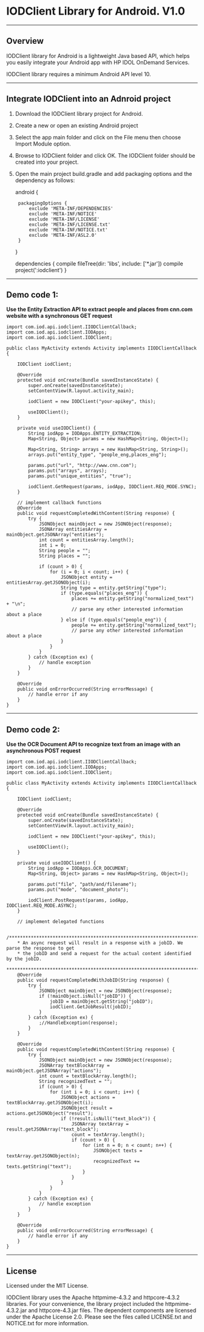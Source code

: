 # IODClient Library for Android. V1.0

----
## Overview
IODClient library for Android is a lightweight Java based API, which helps you easily integrate your Android app with HP IDOL OnDemand Services.

IODClient library requires a minimum Android API level 10.

----
## Integrate IODClient into an Adnroid project
1. Download the IODClient library project for Android. 
2. Create a new or open an existing Android project
3. Select the app main folder and click on the File menu then choose Import Module option.
4. Browse to IODClient folder and click OK. The IODClient folder should be created into your project.
5. Open the main project build.gradle and add packaging options and the dependency as follows:
    
    android {

        packagingOptions {
            exclude 'META-INF/DEPENDENCIES'
            exclude 'META-INF/NOTICE'
            exclude 'META-INF/LICENSE'
            exclude 'META-INF/LICENSE.txt'
            exclude 'META-INF/NOTICE.txt'
            exclude 'META-INF/ASL2.0'
        }
    
    }
    
    dependencies {
        compile fileTree(dir: 'libs', include: ['*.jar'])
        compile project(':iodclient')
    }

----

## Demo code 1: 

**Use the Entity Extraction API to extract people and places from cnn.com website with a synchronous GET request**

    import com.iod.api.iodclient.IIODClientCallback;
    import com.iod.api.iodclient.IODApps;
    import com.iod.api.iodclient.IODClient;
    
    public class MyActivity extends Activity implements IIODClientCallback {

        IODClient iodClient;
	
        @Override
        protected void onCreate(Bundle savedInstanceState) {
            super.onCreate(savedInstanceState);
            setContentView(R.layout.activity_main);
            
            iodClient = new IODClient("your-apikey", this);
            
            useIODClient();
        }

        private void useIODClient() {
            String iodApp = IODApps.ENTITY_EXTRACTION;
            Map<String, Object> params = new HashMap<String, Object>();
            
            Map<String, String> arrays = new HashMap<String, String>();
            arrays.put("entity_type", "people_eng,places_eng");

            params.put("url", "http://www.cnn.com");
            params.put("arrays", arrays);
            params.put("unique_entities", "true");

            iodClient.GetRequest(params, iodApp, IODClient.REQ_MODE.SYNC);
        }
        
        // implement callback functions
        @Override
        public void requestCompletedWithContent(String response) { 
            try {
                JSONObject mainObject = new JSONObject(response);
                JSONArray entitiesArray = mainObject.getJSONArray("entities");
                int count = entitiesArray.length();
                int i = 0;
                String people = "";
                String places = "";

                if (count > 0) {
                    for (i = 0; i < count; i++) {
                        JSONObject entity = entitiesArray.getJSONObject(i);
                        String type = entity.getString("type");
                        if (type.equals("places_eng")) {
                            places += entity.getString("normalized_text") + "\n";
                            // parse any other interested information about a place
                        } else if (type.equals("people_eng")) {
                            people += entity.getString("normalized_text");
                            // parse any other interested information about a place
                        }
                    }
                }
            } catch (Exception ex) { 
                // handle exception
            }	
        }
        
        @Override
        public void onErrorOccurred(String errorMessage) { 
            // handle error if any
        }
    }

----

## Demo code 2:
 
**Use the OCR Document API to recognize text from an image with an asynchronous POST request**

    import com.iod.api.iodclient.IIODClientCallback;
    import com.iod.api.iodclient.IODApps;
    import com.iod.api.iodclient.IODClient;
    
    public class MyActivity extends Activity implements IIODClientCallback {

        IODClient iodClient;
	
        @Override
        protected void onCreate(Bundle savedInstanceState) {
            super.onCreate(savedInstanceState);
            setContentView(R.layout.activity_main);
            
            iodClient = new IODClient("your-apikey", this);
            
            useIODClient();
        }

        private void useIODClient() {
            String iodApp = IODApps.OCR_DOCUMENT;
            Map<String, Object> params = new HashMap<String, Object>();
            
            params.put("file", "path/and/filename");
            params.put("mode", "document_photo");

            iodClient.PostRequest(params, iodApp, IODClient.REQ_MODE.ASYNC);
        }
        
        // implement delegated functions
        
        /**************************************************************************************
        * An async request will result in a response with a jobID. We parse the response to get
        * the jobID and send a request for the actual content identified by the jobID.
        **************************************************************************************/ 
        @Override
        public void requestCompletedWithJobID(String response) { 
            try {
                JSONObject mainObject = new JSONObject(response);
                if (!mainObject.isNull("jobID")) {
                    jobID = mainObject.getString("jobID");
                    iodClient.GetJobResult(jobID);
                }
            } catch (Exception ex) {
                ;//HandleException(response);
            }
        }

        @Override
        public void requestCompletedWithContent(String response) { 
            try {
                JSONObject mainObject = new JSONObject(response);
                JSONArray textBlockArray = mainObject.getJSONArray("actions");
                int count = textBlockArray.length();
                String recognizedText = "";
                if (count > 0) {
                    for (int i = 0; i < count; i++) {
                        JSONObject actions = textBlockArray.getJSONObject(i);
                        JSONObject result = actions.getJSONObject("result");
                        if (!result.isNull("text_block")) {
                            JSONArray textArray = result.getJSONArray("text_block");
                            count = textArray.length();
                            if (count > 0) {
                                for (int n = 0; n < count; n++) {
                                    JSONObject texts = textArray.getJSONObject(n);
                                    recognizedText += texts.getString("text");
                                }
                            }
                        }
                    }
                }
            } catch (Exception ex) { 
                // handle exception
            }	
        }
        
        @Override
        public void onErrorOccurred(String errorMessage) { 
            // handle error if any
        }
    }

----
## License
Licensed under the MIT License.

IODClient library uses the Apache httpmime-4.3.2 and httpcore-4.3.2 libraries. For your convenience, the library project included the httpmime-4.3.2.jar and httpcore-4.3.jar files. The dependent components are licensed under the Apache License 2.0. Please see the files called LICENSE.txt and NOTICE.txt for more information.